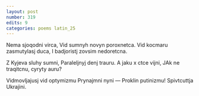```yaml
---
layout: post
number: 319
edits: 9
categories: poems latin_25
---
```


Nema sjoqodni virca,
Vid sumnyh novyn poroxnetca. 
Vid kocmaru zasmutylasj duca, 
I badjoristj zovsim nedoretcna.

Z Kyjeva sluhy sumni,
Paraleljnyj denj trauru. 
A jaku x ctce vijni,
JAk ne traqitcnu, cyryty auru?

Vidmovljajusj vid optymizmu
Prynajmni nyni —
Proklin putinizmu!
Spivtcuttja Ukrajini.
